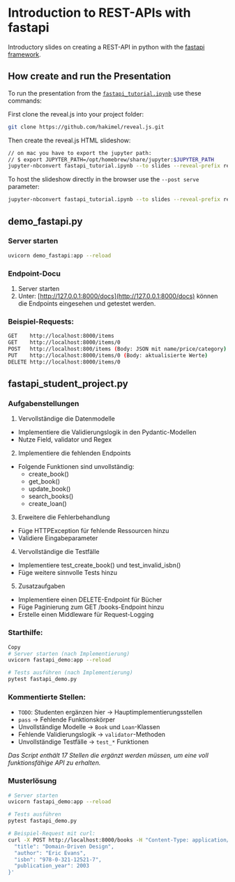 # Introduction to REST-APIs with fastapi

Introductory slides on creating a REST-API in python with the [fastapi framework](https://fastapi.tiangolo.com/).

## How create and run the Presentation

To run the presentation from the [`fastapi_tutorial.ipynb`](fastapi_tutorial.ipynb) use these commands:

First clone the reveal.js into your project folder:

```bash
git clone https://github.com/hakimel/reveal.js.git
```

Then create the reveal.js HTML slideshow:

```bash
// on mac you have to export the jupyter path:
// $ export JUPYTER_PATH=/opt/homebrew/share/jupyter:$JUPYTER_PATH
jupyter-nbconvert fastapi_tutorial.ipynb --to slides --reveal-prefix reveal.js
```

To host the slideshow directly in the browser use the `--post serve` parameter:

```bash
jupyter-nbconvert fastapi_tutorial.ipynb --to slides --reveal-prefix reveal.js --post serve
```

## demo_fastapi.py

### Server starten
```bash
uvicorn demo_fastapi:app --reload
```

### Endpoint-Docu

1. Server starten
2. Unter: [http://127.0.0.1:8000/docs](http://127.0.0.1:8000/docs) können die Endpoints eingesehen und getestet werden.


### Beispiel-Requests:
```bash
GET    http://localhost:8000/items
GET    http://localhost:8000/items/0
POST   http://localhost:800/items (Body: JSON mit name/price/category)
PUT    http://localhost:8000/items/0 (Body: aktualisierte Werte)
DELETE http://localhost:8000/items/0
```

## fastapi_student_project.py

### Aufgabenstellungen

1. Vervollständige die Datenmodelle
 - Implementiere die Validierungslogik in den Pydantic-Modellen
 - Nutze Field, validator und Regex
2. Implementiere die fehlenden Endpoints
 - Folgende Funktionen sind unvollständig:
   - create_book()
   - get_book()
   - update_book()
   - search_books()
   - create_loan()
3. Erweitere die Fehlerbehandlung
 - Füge HTTPException für fehlende Ressourcen hinzu
 - Validiere Eingabeparameter
4. Vervollständige die Testfälle
 - Implementiere test_create_book() und test_invalid_isbn()
 - Füge weitere sinnvolle Tests hinzu
5. Zusatzaufgaben
 - Implementiere einen DELETE-Endpoint für Bücher
 - Füge Paginierung zum GET /books-Endpoint hinzu
 - Erstelle einen Middleware für Request-Logging

### Starthilfe:
```bash
Copy
# Server starten (nach Implementierung)
uvicorn fastapi_demo:app --reload

# Tests ausführen (nach Implementierung)
pytest fastapi_demo.py
```

### Kommentierte Stellen:
 - `TODO`: Studenten ergänzen hier → Hauptimplementierungsstellen
 - `pass` → Fehlende Funktionskörper
 - Unvollständige Modelle → `Book` und `Loan`-Klassen
 - Fehlende Validierungslogik → `validator`-Methoden
 - Unvollständige Testfälle → `test_*` Funktionen

*Das Script enthält 17 Stellen die ergänzt werden müssen, um eine voll funktionsfähige API zu erhalten.*

### Musterlösung

```bash
# Server starten
uvicorn fastapi_demo:app --reload

# Tests ausführen
pytest fastapi_demo.py

# Beispiel-Request mit curl:
curl -X POST http://localhost:8000/books -H "Content-Type: application/json" -d '{
  "title": "Domain-Driven Design",
  "author": "Eric Evans",
  "isbn": "978-0-321-12521-7",
  "publication_year": 2003
}'
```